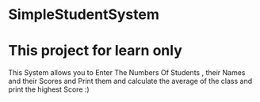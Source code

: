 # SimpleStudentSystem
# This project for learn only
This System allows you to Enter The Numbers Of Students , their Names and their Scores and Print them and calculate the average of the class and print the highest Score :)  

